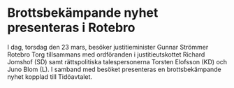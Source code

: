 # Brottsbekämpande nyhet presenteras i Rotebro

I dag, torsdag den 23 mars, besöker justitieminister Gunnar Strömmer Rotebro Torg tillsammans med ordföranden i justitieutskottet Richard Jomshof (SD) samt rättspolitiska talespersonerna Torsten Elofsson (KD) och Juno Blom (L). I samband med besöket presenteras en brottsbekämpande nyhet kopplad till Tidöavtalet.
